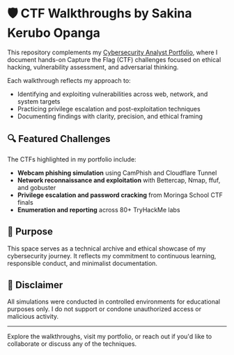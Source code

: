 
# 🛡️ CTF Walkthroughs by Sakina Kerubo Opanga

This repository complements my [Cybersecurity Analyst Portfolio](https://sakina-opanga.my.canva.site/cybersecurity-analyst-portfolio-website), where I document hands-on Capture the Flag (CTF) challenges focused on ethical hacking, vulnerability assessment, and adversarial thinking.

Each walkthrough reflects my approach to:
- Identifying and exploiting vulnerabilities across web, network, and system targets
- Practicing privilege escalation and post-exploitation techniques
- Documenting findings with clarity, precision, and ethical framing

## 🔍 Featured Challenges
The CTFs highlighted in my portfolio include:
- **Webcam phishing simulation** using CamPhish and Cloudflare Tunnel
- **Network reconnaissance and exploitation** with Bettercap, Nmap, ffuf, and gobuster
- **Privilege escalation and password cracking** from Moringa School CTF finals
- **Enumeration and reporting** across 80+ TryHackMe labs

## 🎯 Purpose
This space serves as a technical archive and ethical showcase of my cybersecurity journey. It reflects my commitment to continuous learning, responsible conduct, and minimalist documentation.

## 📜 Disclaimer
All simulations were conducted in controlled environments for educational purposes only. I do not support or condone unauthorized access or malicious activity.

---

Explore the walkthroughs, visit my portfolio, or reach out if you'd like to collaborate or discuss any of the techniques.
